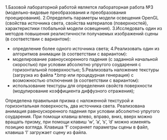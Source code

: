 1.Базовой лабораторной работой является лабораторная работа №3 (модельно-видовые
преобразования и преобразования проецирования).
2.Определить параметры модели освещения OpenGL (свойства источника света, свойства
материалов (поверхностей), характеристики глобальной модели освещения).
3.Исследовать один из методов повышения реалистичности получаемых изображений сцены
(в соответствии с вариантом):
- определение более одного источника света;
4.Реализовать один из алгоритмов анимации (в соответствии с вариантом):
- моделирование равноускоренного падения (с заданной начальной
скоростью) при условии абсолютно упругого соударения с горизонтальной поверхностью;
5.Реализовать наложение текстуры (загрузка из файла *.bmp или процедурная генерация) с
возможностью отключения (в соответствии с вариантом):
- использование текстуры для определения свойств поверхности
(модулирование коэффициента диффузного отражения);

Определена правильная призма с наложенной текстурой и горизонтальная поверхность, два источника света. Реализована анимация равноускоренного падения при условии абсолютно упругого соударения. При помощи клавиш влево, вправо, вниз, вверх можно вращать призму, при помощи клавиш ‘w’, ’a’, ’s’, ’d’ можно изменять позицию взгляда. Клавиша ‘f’ сохраняет параметры сцены в файл, клавиша ‘l’ загружает сцену из файла.